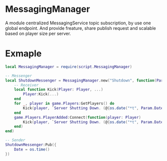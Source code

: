 # MessagingManager

A module centralized MessagingService topic subscription, by use one global endpoint.
And provide freature, share publish request and scalable based on player size per server.

# Exmaple
```lua
local MessagingManager = require(script.MessagingManager)

-- Messenger
local ShutdownMessenger = MessagingManager.new("Shutdown", function(Param)
    -- Receiver
	local function Kick(Player: Player, ...)
		Player:Kick(...)
	end
	for _, player in game.Players:GetPlayers() do
		Kick(player, `Server Shutting Down. (@{os.date("*t", Param.Date)})`)
	end
	game.Players.PlayerAdded:Connect(function(player: Player) 
		Kick(player, `Server Shutting Down. (@{os.date("*t", Param.Date)})`)
	end)
end)

-- Sender
ShutdownMessenger:Pub({
	Date = os.time()
})
```